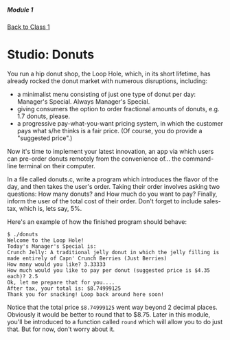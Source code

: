 ##### Module 1

[Back to Class 1](..../materials/class1)

# Studio: Donuts

You run a hip donut shop, the Loop Hole, which, in its short lifetime, has already rocked the donut market with 
numerous disruptions, including:
* a minimalist menu consisting of just one type of donut per day: Manager's Special. Always Manager's Special.
* giving consumers the option to order fractional amounts of donuts, e.g. 1.7 donuts, please.
* a progressive pay-what-you-want pricing system, in which the customer pays what s/he thinks is a fair price. (Of
course, you do provide a "suggested price".)

Now it's time to implement your latest innovation, an app via which users can pre-order donuts remotely from the
convenience of... the command-line terminal on their computer.

In a file called donuts.c, write a program which introduces the flavor of the day, and then takes
the user's order. Taking their order involves asking two questions: How many donuts? and How much do you want to pay?
Finally, inform the user of the total cost of their order. Don't forget to include sales-tax, which is, lets say, 5%.

Here's an example of how the finished program should behave:

```
$ ./donuts
Welcome to the Loop Hole!
Today's Manager's Special is:
Crunch Jelly: A traditional jelly donut in which the jelly filling is made entirely of Capn' Crunch Berries (Just Berries)
How many would you like? 3.33333
How much would you like to pay per donut (suggested price is $4.35 each)? 2.5
Ok, let me prepare that for you....
After tax, your total is: $8.74999125
Thank you for snacking! Loop back around here soon!
```

Notice that the total price `$8.74999125` went way beyond 2 decimal places. Obviously it would be better to
round that to $8.75. Later in this module, you'll be introduced to a function called `round` which will allow 
you to do just that. But for now, don't worry about it.
